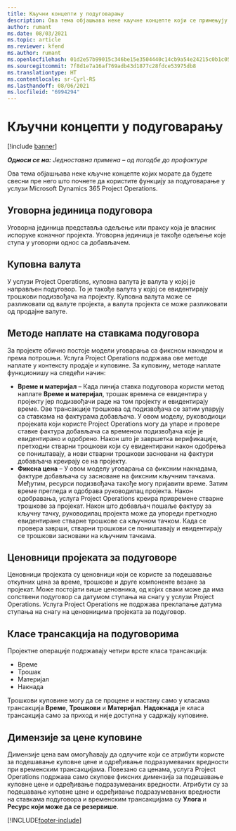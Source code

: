 ```yaml
---
title: Кључни концепти у подуговарању
description: Ова тема објашњава неке кључне концепте који се примењују на подуговарање у услузи Microsoft Dynamics 365 Project Operations.
author: rumant
ms.date: 08/03/2021
ms.topic: article
ms.reviewer: kfend
ms.author: rumant
ms.openlocfilehash: 01d2e57b99015c346be15e3504440c14cb9a54e24215c0b1c052c5112f4b940a
ms.sourcegitcommit: 7f8d1e7a16af769adb43d1877c28fdce53975db8
ms.translationtype: HT
ms.contentlocale: sr-Cyrl-RS
ms.lasthandoff: 08/06/2021
ms.locfileid: "6994294"
---
```

# <a name="key-concepts-in-subcontracting"></a>Кључни концепти у подуговарању

[!include [banner](../../includes/dataverse-preview.md)]

_**Односи се на:** Једноставна примена – од погодбе до профактуре_

Ова тема објашњава неке кључне концепте којих морате да будете свесни пре него што почнете да користите функцију за подуговарање у услузи Microsoft Dynamics 365 Project Operations.

## <a name="contracting-unit-on-the-subcontract"></a>Уговорна јединица подуговора

Уговорна јединица представља одељење или праксу која је власник испоруке коначног пројекта. Уговорна јединица је такође одељење које ступа у уговорни однос са добављачем.

## <a name="purchase-currency"></a>Куповна валута

У услузи Project Operations, куповна валута је валута у којој је направљен подуговор. То је такође валута у којој се евидентирају трошкови подизвођача на пројекту. Куповна валута може се разликовати од валуте пројекта, а валута пројекта се може разликовати од продајне валуте.

## <a name="billing-methods-on-subcontract-lines"></a>Методе наплате на ставкама подуговора

За пројекте обично постоје модели уговарања са фиксном накнадом и према потрошњи. Услуга Project Operations подржава ове методе наплате у контексту продаје и куповине. За куповину, методе наплате функционишу на следећи начин:

- **Време и материјал** – Када линија ставка подуговора користи метод наплате **Време и материјал**, трошак времена се евидентира у пројекту јер подизвођачи раде на том пројекту и евидентирају време. Ове трансакције трошкова од подизвођача се затим упарују са ставкама на фактурама добављача. У овом моделу, руководиоци пројеката који користе Project Operations могу да упаре и провере ставке фактура добављача са временом подизвођача које је евидентирано и одобрено. Након што је завршетка верификације, претходни стварни трошкови који су евидентирани након одобрења се поништавају, а нови стварни трошкови засновани на фактури добављача креирају се на пројекту.
- **Фиксна цена** – У овом моделу уговарања са фиксним накнадама, фактуре добављача су засноване на фиксним кључним тачкама. Међутим, ресурси подизвођача такође могу пријавити време. Затим време прегледа и одобрава руководилац пројекта. Након одобравања, услуга Project Operations креира привремене стварне трошкове за пројекат. Након што добављач пошаље фактуру за кључну тачку, руководилац пројекта може да упореди претходно евидентиране стварне трошкове са кључном тачком. Када се провера заврши, стварни трошкови се поништавају и евидентирају се трошкови засновани на кључним тачкама.

## <a name="project-price-lists-on-subcontracts"></a>Ценовници пројеката за подуговоре

Ценовници пројеката су ценовници који се користе за подешавање откупних цена за време, трошкове и друге компоненте везане за пројекат. Може постојати више ценовника, од којих сваки може да има сопствени подуговор са датумом ступања на снагу у услузи Project Operations. Услуга Project Operations не подржава преклапање датума ступања на снагу на ценовницима пројеката за подуговор.

## <a name="transaction-classes-on-subcontracts"></a>Класе трансакција на подуговорима

Пројектне операције подржавају четири врсте класа трансакција:

- Време
- Трошак
- Материјал
- Накнада

Трошкови куповине могу да се процене и настану само у класама трансакција **Време**, **Трошкови** и **Материјал**. **Надокнада** је класа трансакција само за приход и није доступна у садржају куповине.

## <a name="purchase-pricing-dimensions"></a>Димензије за цене куповине

Димензије цена вам омогућавају да одлучите који се атрибути користе за подешавање куповне цене и одређивање подразумеваних вредности при временским трансакцијама. Повезано са ценама, услуга Project Operations подржава само скупове фиксних димензија за подешавање куповне цене и одређивање подразумеваних вредности. Атрибути су за подешавање куповне цене и одређивање подразумеваних вредности на ставкама подуговора и временским трансакцијама су **Улога** и **Ресурс који може да се резервише**.

[!INCLUDE[footer-include](../../includes/footer-banner.md)]
